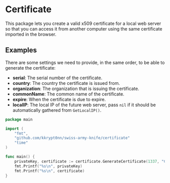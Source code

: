 # Certificate

This package lets you create a valid x509 certificate for a local web server so that you can access it from another computer using the same certificate imported in the browser.

## Examples

There are some settings we need to provide, in the same order, to be able to generate the certificate:
- **serial**: The serial number of the certificate.
- **country**: The country the certificate is issued from.
- **organization**: The organization that is issuing the certificate.
- **commonName**: The common name of the certificate.
- **expire**: When the certificate is due to expire.
- **localIP**: The local IP of the future web server, pass `nil` if it should be automatically gathered from `GetLocalIP()`.

```go
package main

import (
    "fmt",
    "github.com/kkrypt0nn/swiss-army-knife/certificate"
    "time"
)

func main() {
	privateKey, certificate := certificate.GenerateCertificate(1337, "CH", "Krypton", "My Certificate", time.Now().AddDate(7, 7, 7), nil)
	fmt.Printf("%s\n", privateKey)
	fmt.Printf("%s\n", certificate)
}
```